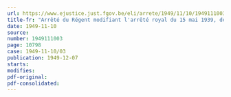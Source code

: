 ```yaml
---
url: https://www.ejustice.just.fgov.be/eli/arrete/1949/11/10/1949111003/justel
title-fr: "Arrêté du Régent modifiant l'arrêté royal du 15 mai 1939, déterminant les salaires des conservateurs des hypothèques"
date: 1949-11-10
source:
number: 1949111003
page: 10798
case: 1949-11-10/03
publication: 1949-12-07
starts:
modifies:
pdf-original:
pdf-consolidated:
---
```



